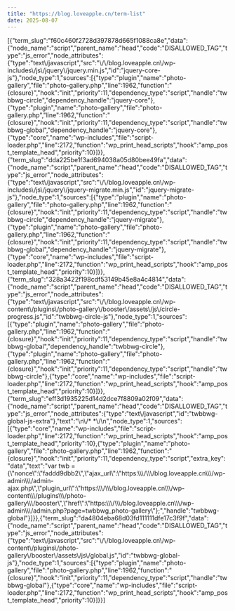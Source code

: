 ```yaml
---
title: "https://blog.loveapple.cn/term-list"
date: 2025-08-07
---
```


\[{"term\_slug":"f60c460f2728d397878d665f1088ca8e","data":{"node\_name":"script","parent\_name":"head","code":"DISALLOWED\_TAG","type":"js\_error","node\_attributes":{"type":"text\\/javascript","src":"\\/\\/blog.loveapple.cn\\/wp-includes\\/js\\/jquery\\/jquery.min.js","id":"jquery-core-js"},"node\_type":1,"sources":\[{"type":"plugin","name":"photo-gallery","file":"photo-gallery.php","line":1962,"function":"{closure}","hook":"init","priority":11,"dependency\_type":"script","handle":"twbbwg-circle","dependency\_handle":"jquery-core"},{"type":"plugin","name":"photo-gallery","file":"photo-gallery.php","line":1962,"function":"{closure}","hook":"init","priority":11,"dependency\_type":"script","handle":"twbbwg-global","dependency\_handle":"jquery-core"},{"type":"core","name":"wp-includes","file":"script-loader.php","line":2172,"function":"wp\_print\_head\_scripts","hook":"amp\_post\_template\_head","priority":10}\]}},{"term\_slug":"dda225be1f3ad694038a05d80bee49fa","data":{"node\_name":"script","parent\_name":"head","code":"DISALLOWED\_TAG","type":"js\_error","node\_attributes":{"type":"text\\/javascript","src":"\\/\\/blog.loveapple.cn\\/wp-includes\\/js\\/jquery\\/jquery-migrate.min.js","id":"jquery-migrate-js"},"node\_type":1,"sources":\[{"type":"plugin","name":"photo-gallery","file":"photo-gallery.php","line":1962,"function":"{closure}","hook":"init","priority":11,"dependency\_type":"script","handle":"twbbwg-circle","dependency\_handle":"jquery-migrate"},{"type":"plugin","name":"photo-gallery","file":"photo-gallery.php","line":1962,"function":"{closure}","hook":"init","priority":11,"dependency\_type":"script","handle":"twbbwg-global","dependency\_handle":"jquery-migrate"},{"type":"core","name":"wp-includes","file":"script-loader.php","line":2172,"function":"wp\_print\_head\_scripts","hook":"amp\_post\_template\_head","priority":10}\]}},{"term\_slug":"328a3422f198cdf53149b45e8a4c4814","data":{"node\_name":"script","parent\_name":"head","code":"DISALLOWED\_TAG","type":"js\_error","node\_attributes":{"type":"text\\/javascript","src":"\\/\\/blog.loveapple.cn\\/wp-content\\/plugins\\/photo-gallery\\/booster\\/assets\\/js\\/circle-progress.js","id":"twbbwg-circle-js"},"node\_type":1,"sources":\[{"type":"plugin","name":"photo-gallery","file":"photo-gallery.php","line":1962,"function":"{closure}","hook":"init","priority":11,"dependency\_type":"script","handle":"twbbwg-global","dependency\_handle":"twbbwg-circle"},{"type":"plugin","name":"photo-gallery","file":"photo-gallery.php","line":1962,"function":"{closure}","hook":"init","priority":11,"dependency\_type":"script","handle":"twbbwg-circle"},{"type":"core","name":"wp-includes","file":"script-loader.php","line":2172,"function":"wp\_print\_head\_scripts","hook":"amp\_post\_template\_head","priority":10}\]}},{"term\_slug":"eff3d1935225d14d2dce7f8809a02f09","data":{"node\_name":"script","parent\_name":"head","code":"DISALLOWED\_TAG","type":"js\_error","node\_attributes":{"type":"text\\/javascript","id":"twbbwg-global-js-extra"},"text":"\\n\\/\* \*\\/\\n","node\_type":1,"sources":\[{"type":"core","name":"wp-includes","file":"script-loader.php","line":2172,"function":"wp\_print\_head\_scripts","hook":"amp\_post\_template\_head","priority":10},{"type":"plugin","name":"photo-gallery","file":"photo-gallery.php","line":1962,"function":"{closure}","hook":"init","priority":11,"dependency\_type":"script","extra\_key":"data","text":"var twb = {\\"nonce\\":\\"faddd9dbb2\\",\\"ajax\_url\\":\\"https:\\\\\\/\\\\\\/blog.loveapple.cn\\\\\\/wp-admin\\\\\\/admin-ajax.php\\",\\"plugin\_url\\":\\"https:\\\\\\/\\\\\\/blog.loveapple.cn\\\\\\/wp-content\\\\\\/plugins\\\\\\/photo-gallery\\\\\\/booster\\",\\"href\\":\\"https:\\\\\\/\\\\\\/blog.loveapple.cn\\\\\\/wp-admin\\\\\\/admin.php?page=twbbwg\_photo-gallery\\"};","handle":"twbbwg-global"}\]}},{"term\_slug":"da4804eba68d03fd111111dfe17c3f9f","data":{"node\_name":"script","parent\_name":"head","code":"DISALLOWED\_TAG","type":"js\_error","node\_attributes":{"type":"text\\/javascript","src":"\\/\\/blog.loveapple.cn\\/wp-content\\/plugins\\/photo-gallery\\/booster\\/assets\\/js\\/global.js","id":"twbbwg-global-js"},"node\_type":1,"sources":\[{"type":"plugin","name":"photo-gallery","file":"photo-gallery.php","line":1962,"function":"{closure}","hook":"init","priority":11,"dependency\_type":"script","handle":"twbbwg-global"},{"type":"core","name":"wp-includes","file":"script-loader.php","line":2172,"function":"wp\_print\_head\_scripts","hook":"amp\_post\_template\_head","priority":10}\]}}\]

